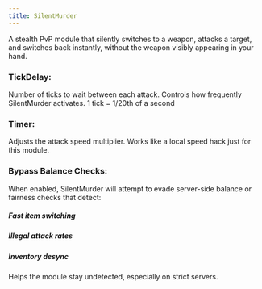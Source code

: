 ```yaml
---
title: SilentMurder
---
```

A stealth PvP module that silently switches to a weapon, attacks a target, and switches back instantly, without the weapon visibly appearing in your hand.

### TickDelay:
Number of ticks to wait between each attack.
Controls how frequently SilentMurder activates.
1 tick = 1/20th of a second

### Timer:
Adjusts the attack speed multiplier.
Works like a local speed hack just for this module.

### Bypass Balance Checks:
When enabled, SilentMurder will attempt to evade server-side balance or fairness checks that detect:
##### Fast item switching
##### Illegal attack rates
##### Inventory desync

 Helps the module stay undetected, especially on strict servers.